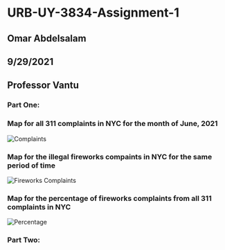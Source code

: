 # URB-UY-3834-Assignment-1
## Omar Abdelsalam
## 9/29/2021
## Professor Vantu 

### Part One: 

### Map for all 311 complaints in NYC for the month of June, 2021 
![Complaints](https://user-images.githubusercontent.com/52751378/135184384-9b395fdc-adc1-412e-b382-b5f6563cfaee.png)

### Map for the illegal fireworks compaints in NYC for the same period of time 
![Fireworks Complaints](https://user-images.githubusercontent.com/52751378/135184496-e3cb8f1f-2ec2-4b98-bb55-8fe82dcd9d7a.png)


### Map for the percentage of fireworks complaints from all 311 complaints in NYC 
![Percentage](https://user-images.githubusercontent.com/52751378/135184502-0e9d37e3-4819-4231-b5e3-b52d32c1da78.png)


### Part Two: 
  
  

